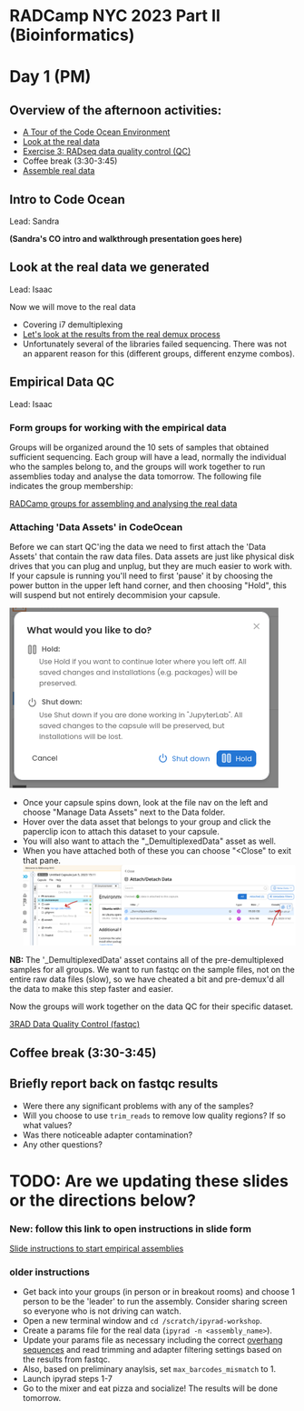 # RADCamp NYC 2023 Part II (Bioinformatics)
# Day 1 (PM)

## Overview of the afternoon activities:
* [A Tour of the Code Ocean Environment](#intro-to-code-ocean)
* [Look at the real data](#Look-at-the-real-data-we-generate)
* [Exercise 3: RADseq data quality control (QC)](#empirical-data-qc)
* Coffee break (3:30-3:45)
* [Assemble real data](#Form-groups-and-assemble-real-data)

## Intro to Code Ocean
Lead: Sandra

**(Sandra's CO intro and walkthrough presentation goes here)**


## Look at the real data we generated
Lead: Isaac

Now we will move to the real data
* Covering i7 demultiplexing
* [Let's look at the results from the real demux process](Demux-Results.txt)
* Unfortunately several of the libraries failed sequencing. There was not an
apparent reason for this (different groups, different enzyme combos).

## Empirical Data QC
Lead: Isaac

### Form groups for working with the empirical data
Groups will be organized around the 10 sets of samples that obtained sufficient
sequencing. Each group will have a lead, normally the individual who the samples
belong to, and the groups will work together to run assemblies today and analyse
the data tomorrow. The following file indicates the group membership:  

[RADCamp groups for assembling and analysing the real data](PartII-Groups.md)

### Attaching 'Data Assets' in CodeOcean
Before we can start QC'ing the data we need to first attach the 'Data Assets'
that contain the raw data files. Data assets are just like physical disk drives
that you can plug and unplug, but they are much easier to work with. If your
capsule is running you'll need to first 'pause' it by choosing the power button
in the upper left hand corner, and then choosing "Hold", this will suspend
but not entirely decommision your capsule.

![png](images/CO-HoldCapsule.png)

* Once your capsule spins down, look at the file nav on the left and choose
"Manage Data Assets" next to the Data folder.
* Hover over the data asset that belongs to your group and click the paperclip
icon to attach this dataset to your capsule.
* You will also want to attach the "\_DemultiplexedData" asset as well.
* When you have attached both of these you can choose "\<Close" to exit that pane.
![png](images/CO-ManageDataAssets.png)

**NB:** The '\_DemultiplexedData' asset contains all of the pre-demultiplexed
samples for all groups. We want to run fastqc on the sample files, not on the
entire raw data files (slow), so we have cheated a bit and pre-demux'd all the
data to make this step faster and easier.

Now the groups will work together on the data QC for their specific dataset.

[3RAD Data Quality Control (fastqc)](fastqc-exercise.md)

## Coffee break (3:30-3:45)

## Briefly report back on fastqc results
* Were there any significant problems with any of the samples?
* Will you choose to use `trim_reads` to remove low quality regions? If so what values?
* Was there noticeable adapter contamination?
* Any other questions?

# TODO: Are we updating these slides or the directions below?
### New: follow this link to open instructions in slide form
[Slide instructions to start empirical assemblies](https://eaton-lab.org/slides/radcamped)


###  older instructions
* Get back into your groups (in person or in breakout rooms) and
choose 1 person to be the 'leader' to run the assembly. Consider
sharing screen so everyone who is not driving can watch.
* Open a new terminal window and `cd /scratch/ipyrad-workshop`.
* Create a params file for the real data (`ipyrad -n <assembly_name>`).
* Update your params file as necessary including the correct
[overhang sequences](PartII-Groups.md) and read trimming and adapter
filtering settings based on the results from fastqc.
* Also, based on preliminary anaylsis, set `max_barcodes_mismatch` to 1.
* Launch ipyrad steps 1-7
* Go to the mixer and eat pizza and socialize! The results will be done tomorrow.
